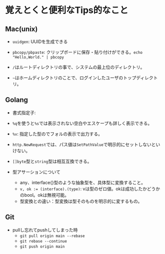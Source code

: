 # 覚えとくと便利なTips的なこと

## Mac(unix)

- `uuidgen`: UUIDを生成できる
- `pbcopy/pbpaste`: クリップボードに保存・貼り付けができる。`echo "Hello,World." | pbcopy`

- `/`はルートディレクトリの事で、システムの最上位のディレクトリ。
- `~`はホームディレクトリのことで、ログインしたユーザのトップディレクトリ。

## Golang

- 書式指定子:
- `%q`を使うと`%s`では表示されない空白やエスケープも詳しく表示できる。
- `%v`: 指定した型のでフォルの表示で出力する。

- `http.NewRequest`では、パス値は`SetPathValue`で明示的にセットしないといけない。

- `[]byte`型と`string`型は相互互換できる。

- 型アサーションについて
  - any、interface{}型のような抽象型を、具体型に変換すること。
  - `v, ok := (interface).(type)`: vは型のゼロ値。okは成功したかどうかのbool。okは無視可能。
  - 型変換との違い：型変換は型そのものを明示的に変するもの。

## Git

- pullし忘れてpushしてしまった時
  - `git pull origin main --rebase`
  - `git rebase --continue`
  - `git push origin main`
